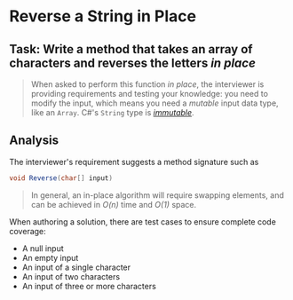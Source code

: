 # Reverse a String in Place

## Task: Write a method that takes an array of characters and reverses the letters _in place_

>When asked to perform this function _in place_, the interviewer is providing requirements and testing your knowledge: you need to modify the input, which means you need a *mutable* input data type, like an `Array`. C#'s `String` type is [_immutable_](https://en.wikipedia.org/wiki/Immutable_object).

## Analysis

The interviewer's requirement suggests a method signature such as

```csharp
void Reverse(char[] input)
```

>In general, an in-place algorithm will require swapping elements, and can be achieved in _O(n)_ time and _O(1)_ space.

When authoring a solution, there are test cases to ensure complete code coverage:
 - A null input
 - An empty input
 - An input of a single character
 - An input of two characters
 - An input of three or more characters